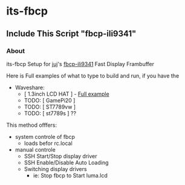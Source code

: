 # its-fbcp
## Include This Script "fbcp-ili9341" 
### About
its-fbcp
Setup for [juj](https://github.com/juj)'s [fbcp-ili9341](https://github.com/juj/fbcp-ili9341) Fast Display Frambuffer 

Here is Full examples of what to type to build and run, if you have the

- Waveshare: 
  - [ 1.3inch LCD HAT ] - [Full example](https://github.com/Tearran/its-fbcp/edit/main/fbcp-gamepi13/README.md)
  - TODO: [ GamePi20 ]
  - TODO: [ ST7789vw ]
  - TODO: [ st7789s ] ??
  
This method offfers:
- system controle of fbcp
  - loads befor rc.local
- manual controle
  - SSH Start/Stop display driver
  - SSH Enable/Disable Auto Loading
  - Switching display drivers
    - ie: Stop fbcp to Start luma.lcd
